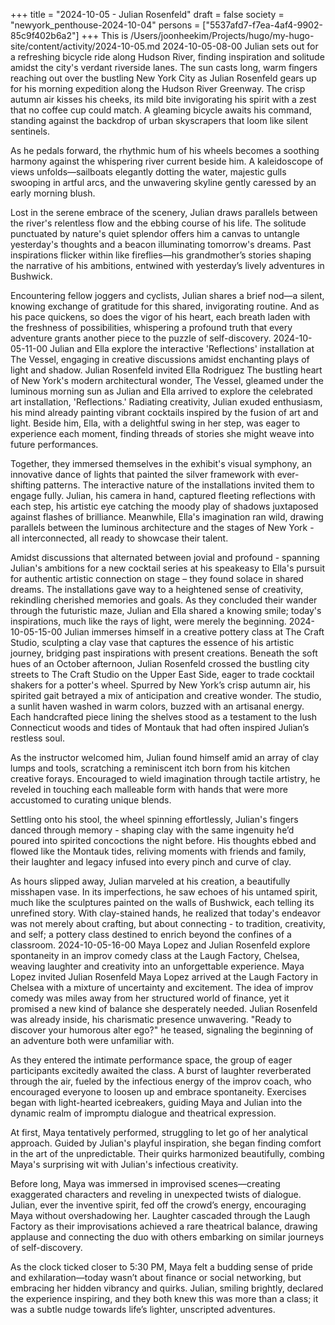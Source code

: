 +++
title = "2024-10-05 - Julian Rosenfeld"
draft = false
society = "newyork_penthouse-2024-10-04"
persons = ["5537afd7-f7ea-4af4-9902-85c9f402b6a2"]
+++
This is /Users/joonheekim/Projects/hugo/my-hugo-site/content/activity/2024-10-05.md
2024-10-05-08-00
Julian sets out for a refreshing bicycle ride along Hudson River, finding inspiration and solitude amidst the city's verdant riverside lanes.
The sun casts long, warm fingers reaching out over the bustling New York City as Julian Rosenfeld gears up for his morning expedition along the Hudson River Greenway. The crisp autumn air kisses his cheeks, its mild bite invigorating his spirit with a zest that no coffee cup could match. A gleaming bicycle awaits his command, standing against the backdrop of urban skyscrapers that loom like silent sentinels.

As he pedals forward, the rhythmic hum of his wheels becomes a soothing harmony against the whispering river current beside him. A kaleidoscope of views unfolds—sailboats elegantly dotting the water, majestic gulls swooping in artful arcs, and the unwavering skyline gently caressed by an early morning blush.

Lost in the serene embrace of the scenery, Julian draws parallels between the river's relentless flow and the ebbing course of his life. The solitude punctuated by nature's quiet splendor offers him a canvas to untangle yesterday's thoughts and a beacon illuminating tomorrow's dreams. Past inspirations flicker within like fireflies—his grandmother’s stories shaping the narrative of his ambitions, entwined with yesterday’s lively adventures in Bushwick.

Encountering fellow joggers and cyclists, Julian shares a brief nod—a silent, knowing exchange of gratitude for this shared, invigorating routine. And as his pace quickens, so does the vigor of his heart, each breath laden with the freshness of possibilities, whispering a profound truth that every adventure grants another piece to the puzzle of self-discovery.
2024-10-05-11-00
Julian and Ella explore the interactive 'Reflections' installation at The Vessel, engaging in creative discussions amidst enchanting plays of light and shadow.
Julian Rosenfeld invited Ella Rodriguez
The bustling heart of New York's modern architectural wonder, The Vessel, gleamed under the luminous morning sun as Julian and Ella arrived to explore the celebrated art installation, 'Reflections.' Radiating creativity, Julian exuded enthusiasm, his mind already painting vibrant cocktails inspired by the fusion of art and light. Beside him, Ella, with a delightful swing in her step, was eager to experience each moment, finding threads of stories she might weave into future performances.

Together, they immersed themselves in the exhibit's visual symphony, an innovative dance of lights that painted the silver framework with ever-shifting patterns. The interactive nature of the installations invited them to engage fully. Julian, his camera in hand, captured fleeting reflections with each step, his artistic eye catching the moody play of shadows juxtaposed against flashes of brilliance. Meanwhile, Ella's imagination ran wild, drawing parallels between the luminous architecture and the stages of New York - all interconnected, all ready to showcase their talent.

Amidst discussions that alternated between jovial and profound - spanning Julian's ambitions for a new cocktail series at his speakeasy to Ella's pursuit for authentic artistic connection on stage – they found solace in shared dreams. The installations gave way to a heightened sense of creativity, rekindling cherished memories and goals. As they concluded their wander through the futuristic maze, Julian and Ella shared a knowing smile; today's inspirations, much like the rays of light, were merely the beginning.
2024-10-05-15-00
Julian immerses himself in a creative pottery class at The Craft Studio, sculpting a clay vase that captures the essence of his artistic journey, bridging past inspirations with present creations.
Beneath the soft hues of an October afternoon, Julian Rosenfeld crossed the bustling city streets to The Craft Studio on the Upper East Side, eager to trade cocktail shakers for a potter's wheel. Spurred by New York’s crisp autumn air, his spirited gait betrayed a mix of anticipation and creative wonder. The studio, a sunlit haven washed in warm colors, buzzed with an artisanal energy. Each handcrafted piece lining the shelves stood as a testament to the lush Connecticut woods and tides of Montauk that had often inspired Julian’s restless soul.

As the instructor welcomed him, Julian found himself amid an array of clay lumps and tools, scratching a reminiscent itch born from his kitchen creative forays. Encouraged to wield imagination through tactile artistry, he reveled in touching each malleable form with hands that were more accustomed to curating unique blends.

Settling onto his stool, the wheel spinning effortlessly, Julian's fingers danced through memory - shaping clay with the same ingenuity he’d poured into spirited concoctions the night before. His thoughts ebbed and flowed like the Montauk tides, reliving moments with friends and family, their laughter and legacy infused into every pinch and curve of clay. 

As hours slipped away, Julian marveled at his creation, a beautifully misshapen vase. In its imperfections, he saw echoes of his untamed spirit, much like the sculptures painted on the walls of Bushwick, each telling its unrefined story. With clay-stained hands, he realized that today's endeavor was not merely about crafting, but about connecting - to tradition, creativity, and self; a pottery class destined to enrich beyond the confines of a classroom.
2024-10-05-16-00
Maya Lopez and Julian Rosenfeld explore spontaneity in an improv comedy class at the Laugh Factory, Chelsea, weaving laughter and creativity into an unforgettable experience.
Maya Lopez invited Julian Rosenfeld
Maya Lopez arrived at the Laugh Factory in Chelsea with a mixture of uncertainty and excitement. The idea of improv comedy was miles away from her structured world of finance, yet it promised a new kind of balance she desperately needed. Julian Rosenfeld was already inside, his charismatic presence unwavering. "Ready to discover your humorous alter ego?" he teased, signaling the beginning of an adventure both were unfamiliar with.

As they entered the intimate performance space, the group of eager participants excitedly awaited the class. A burst of laughter reverberated through the air, fueled by the infectious energy of the improv coach, who encouraged everyone to loosen up and embrace spontaneity. Exercises began with light-hearted icebreakers, guiding Maya and Julian into the dynamic realm of impromptu dialogue and theatrical expression.

At first, Maya tentatively performed, struggling to let go of her analytical approach. Guided by Julian's playful inspiration, she began finding comfort in the art of the unpredictable. Their quirks harmonized beautifully, combing Maya's surprising wit with Julian's infectious creativity.

Before long, Maya was immersed in improvised scenes—creating exaggerated characters and reveling in unexpected twists of dialogue. Julian, ever the inventive spirit, fed off the crowd’s energy, encouraging Maya without overshadowing her. Laughter cascaded through the Laugh Factory as their improvisations achieved a rare theatrical balance, drawing applause and connecting the duo with others embarking on similar journeys of self-discovery.

As the clock ticked closer to 5:30 PM, Maya felt a budding sense of pride and exhilaration—today wasn’t about finance or social networking, but embracing her hidden vibrancy and quirks. Julian, smiling brightly, declared the experience inspiring, and they both knew this was more than a class; it was a subtle nudge towards life’s lighter, unscripted adventures.
